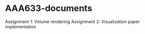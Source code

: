# AAA633-documents

Assignment 1: Volume rendering
Assignment 2: Visualization paper implementation

